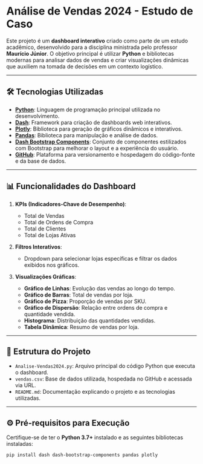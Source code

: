 # Análise de Vendas 2024 - Estudo de Caso

Este projeto é um **dashboard interativo** criado como parte de um estudo acadêmico, desenvolvido para a disciplina ministrada pelo professor **Maurício Júnior**. O objetivo principal é utilizar **Python** e bibliotecas modernas para analisar dados de vendas e criar visualizações dinâmicas que auxiliem na tomada de decisões em um contexto logístico.

---

## 🛠 Tecnologias Utilizadas

- **[Python](https://www.python.org/)**: Linguagem de programação principal utilizada no desenvolvimento.
- **[Dash](https://dash.plotly.com/)**: Framework para criação de dashboards web interativos.
- **[Plotly](https://plotly.com/python/)**: Biblioteca para geração de gráficos dinâmicos e interativos.
- **[Pandas](https://pandas.pydata.org/)**: Biblioteca para manipulação e análise de dados.
- **[Dash Bootstrap Components](https://dash-bootstrap-components.opensource.faculty.ai/)**: Conjunto de componentes estilizados com Bootstrap para melhorar o layout e a experiência do usuário.
- **[GitHub](https://github.com/)**: Plataforma para versionamento e hospedagem do código-fonte e da base de dados.

---

## 📊 Funcionalidades do Dashboard

1. **KPIs (Indicadores-Chave de Desempenho)**:
   - Total de Vendas
   - Total de Ordens de Compra
   - Total de Clientes
   - Total de Lojas Ativas

2. **Filtros Interativos**:
   - Dropdown para selecionar lojas específicas e filtrar os dados exibidos nos gráficos.

3. **Visualizações Gráficas**:
   - **Gráfico de Linhas**: Evolução das vendas ao longo do tempo.
   - **Gráfico de Barras**: Total de vendas por loja.
   - **Gráfico de Pizza**: Proporção de vendas por SKU.
   - **Gráfico de Dispersão**: Relação entre ordens de compra e quantidade vendida.
   - **Histograma**: Distribuição das quantidades vendidas.
   - **Tabela Dinâmica**: Resumo de vendas por loja.

---

## 📂 Estrutura do Projeto

- `Analise-Vendas2024.py`: Arquivo principal do código Python que executa o dashboard.
- `vendas.csv`: Base de dados utilizada, hospedada no GitHub e acessada via URL.
- `README.md`: Documentação explicando o projeto e as tecnologias utilizadas.

---

## ⚙️ Pré-requisitos para Execução

Certifique-se de ter o **Python 3.7+** instalado e as seguintes bibliotecas instaladas:

```bash
pip install dash dash-bootstrap-components pandas plotly
